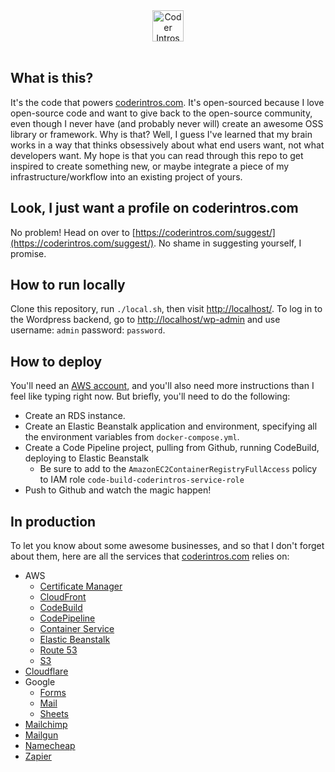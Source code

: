 <div align="center">
  <a href="https://coderintros.com/">
    <img src="https://cf.coderintros.com/uploads/2017/06/logo.svg" alt="Coder Intros logo" title="Coder Intros" align="center" height="50" />
    </a>
</div>
<br />

## What is this?

It's the code that powers [coderintros.com](https://coderintros.com/). It's open-sourced because I love open-source code and want to give back to the open-source community, even though I never have (and probably never will) create an awesome OSS library or framework. Why is that? Well, I guess I've learned that my brain works in a way that thinks obsessively about what end users want, not what developers want. My hope is that you can read through this repo to get inspired to create something new, or maybe integrate a piece of my infrastructure/workflow into an existing project of yours.

## Look, I just want a profile on coderintros.com

No problem! Head on over to [https://coderintros.com/suggest/](https://coderintros.com/suggest/). No shame in suggesting yourself, I promise.

## How to run locally

Clone this repository, run  `./local.sh`, then visit [http://localhost/](http://localhost/). To log in to the Wordpress backend, go to [http://localhost/wp-admin](http://localhost/wp-admin) and use username: `admin` password: `password`.

## How to deploy

You'll need an [AWS account](https://aws.amazon.com/), and you'll also need more instructions than I feel like typing right now. But briefly, you'll need to do the following:

- Create an RDS instance.
- Create an Elastic Beanstalk application and environment, specifying all the environment variables from `docker-compose.yml`.
- Create a Code Pipeline project, pulling from Github, running CodeBuild, deploying to Elastic Beanstalk
  - Be sure to add to the `AmazonEC2ContainerRegistryFullAccess` policy to IAM role `code-build-coderintros-service-role`
- Push to Github and watch the magic happen!

## In production

To let you know about some awesome businesses, and so that I don't forget about them, here are all the services that [coderintros.com](https://coderintros.com/) relies on:

- AWS
  - [Certificate Manager](https://us-west-2.console.aws.amazon.com/acm/home?region=us-west-2)
  - [CloudFront](https://console.aws.amazon.com/cloudfront/home?region=us-west-2)
  - [CodeBuild](https://us-west-2.console.aws.amazon.com/codebuild/home?region=us-west-2#/projects)
  - [CodePipeline](https://us-west-2.console.aws.amazon.com/codepipeline/home?region=us-west-2#/dashboard)
  - [Container Service](https://us-west-2.console.aws.amazon.com/ecs/home?region=us-west-2)
  - [Elastic Beanstalk](https://us-west-2.console.aws.amazon.com/elasticbeanstalk/home?region=us-west-2#/applications)
  - [Route 53](https://console.aws.amazon.com/route53/home?region=us-west-2)
  - [S3](https://aws.amazon.com/s3/)
- [Cloudflare](https://www.cloudflare.com/)
- Google
  - [Forms](https://forms.google.com/)
  - [Mail](https://mail.google.com/)
  - [Sheets](https://sheets.google.com/)
- [Mailchimp](https://mailchimp.com/)
- [Mailgun](https://www.mailgun.com/)
- [Namecheap](https://www.namecheap.com/)
- [Zapier](https://zapier.com/app/explore)

